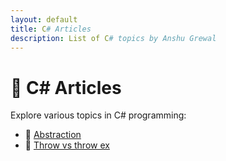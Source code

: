 ```yaml
---
layout: default
title: C# Articles
description: List of C# topics by Anshu Grewal
---
```


# 📘 C# Articles

Explore various topics in C# programming:

- 🔹 [Abstraction](./abstraction.md)
- 🔹 [Throw vs throw ex](./throw-vs-throw-ex.md)
